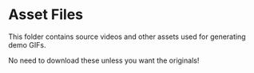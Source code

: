 # Asset Files
This folder contains source videos and other assets used for generating demo GIFs.

No need to download these unless you want the originals!
